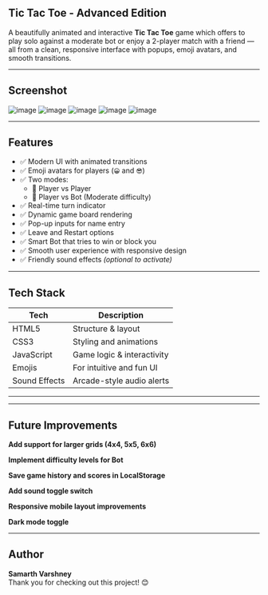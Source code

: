 ## Tic Tac Toe - Advanced Edition
A beautifully animated and interactive **Tic Tac Toe** game which offers to play solo against a moderate bot or enjoy a 2-player match with a friend — all from a clean, responsive interface with popups, emoji avatars, and smooth transitions.

---

## Screenshot
![image](https://github.com/user-attachments/assets/0e29ae82-9cfa-4ad9-9664-4e93536c584a)
![image](https://github.com/user-attachments/assets/d96f1df0-01b8-4ba4-9880-8ba5fae39599)
![image](https://github.com/user-attachments/assets/93ea628d-9306-469c-8169-be209ff130b6)
![image](https://github.com/user-attachments/assets/5130b8b4-c579-4e4e-92f5-2fdc89429c6f)
![image](https://github.com/user-attachments/assets/b80b779e-9cd8-44df-9117-913e50946601)

---

## Features

- ✅ Modern UI with animated transitions
- ✅ Emoji avatars for players (`😀` and `😎`)
- ✅ Two modes:
  - 🔹 Player vs Player
  - 🔹 Player vs Bot (Moderate difficulty)
- ✅ Real-time turn indicator
- ✅ Dynamic game board rendering
- ✅ Pop-up inputs for name entry
- ✅ Leave and Restart options
- ✅ Smart Bot that tries to win or block you
- ✅ Smooth user experience with responsive design
- ✅ Friendly sound effects *(optional to activate)*

---

## Tech Stack

| Tech         | Description                   |
|--------------|-------------------------------|
| HTML5        | Structure & layout             |
| CSS3         | Styling and animations         |
| JavaScript   | Game logic & interactivity     |
| Emojis       | For intuitive and fun UI       |
| Sound Effects| Arcade-style audio alerts      |

---

---
## Future Improvements

 **Add support for larger grids (4x4, 5x5, 6x6)**

 **Implement difficulty levels for Bot**

 **Save game history and scores in LocalStorage**

 **Add sound toggle switch**

 **Responsive mobile layout improvements**

 **Dark mode toggle**

---

## Author

**Samarth Varshney**  
Thank you for checking out this project! 😊

